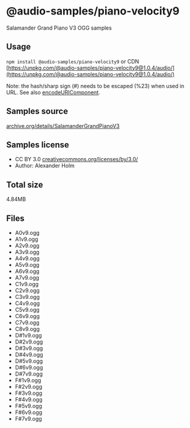 # @audio-samples/piano-velocity9

Salamander Grand Piano V3 OGG samples

## Usage

`npm install @audio-samples/piano-velocity9` or CDN [https://unpkg.com/@audio-samples/piano-velocity9@1.0.4/audio/](https://unpkg.com/@audio-samples/piano-velocity9@1.0.4/audio/)

Note: the hash/sharp sign (#) needs to be escaped (%23) when used in URL. See also [encodeURIComponent](https://developer.mozilla.org/en-US/docs/Web/JavaScript/Reference/Global_Objects/encodeURIComponent).

## Samples source

[archive.org/details/SalamanderGrandPianoV3](https://archive.org/details/SalamanderGrandPianoV3)

## Samples license

- CC BY 3.0 [creativecommons.org/licenses/by/3.0/](http://creativecommons.org/licenses/by/3.0/)
- Author: Alexander Holm 

## Total size

4.84MB

## Files

- A0v9.ogg
- A1v9.ogg
- A2v9.ogg
- A3v9.ogg
- A4v9.ogg
- A5v9.ogg
- A6v9.ogg
- A7v9.ogg
- C1v9.ogg
- C2v9.ogg
- C3v9.ogg
- C4v9.ogg
- C5v9.ogg
- C6v9.ogg
- C7v9.ogg
- C8v9.ogg
- D#1v9.ogg
- D#2v9.ogg
- D#3v9.ogg
- D#4v9.ogg
- D#5v9.ogg
- D#6v9.ogg
- D#7v9.ogg
- F#1v9.ogg
- F#2v9.ogg
- F#3v9.ogg
- F#4v9.ogg
- F#5v9.ogg
- F#6v9.ogg
- F#7v9.ogg
